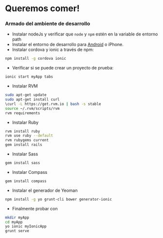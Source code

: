 # Queremos comer!

### Armado del ambiente de desarrollo

* Instalar nodeJs y verificar que `node` y `npm` estén en la variable de entorno path
* Instalar el entorno de desarrollo para [Android](http://cordova.apache.org/docs/en/5.1.1/guide/platforms/android/index.html) o iPhone.
* Instalar cordova y ionic a través de npm:
```bash
npm install -g cordova ionic
```
* Verificar si se puede crear un proyecto de prueba:
```bash
ionic start myApp tabs
```
* Instalar RVM
```bash
sudo apt-get update
sudo apt-get install curl
\curl -L https://get.rvm.io | bash -s stable
source ~/.rvm/scripts/rvm
rvm requirements
```
* Instalar Ruby
```bash
rvm install ruby
rvm use ruby --default
rvm rubygems current
gem install rails
```
* Instalar Sass
```bash
gem install sass
```
* Instalar Compass
```bash
gem install compass
```
* Instalar el generador de Yeoman
```bash
npm install -g yo grunt-cli bower generator-ionic
```
* Finalmente probar con
```bash
mkdir myApp
cd myApp
yo ionic myIonicApp
grunt serve
```